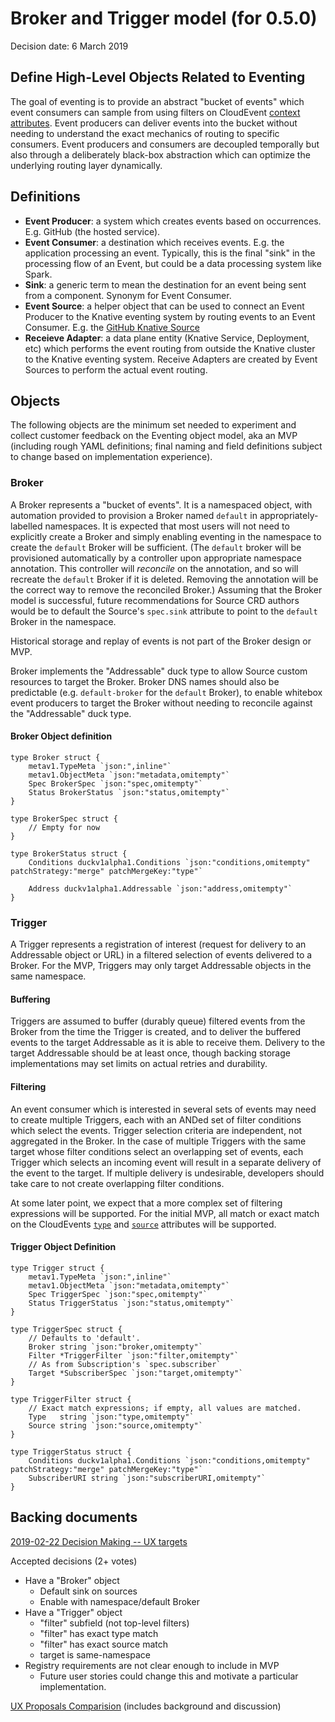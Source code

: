 # Broker and Trigger model (for 0.5.0)

Decision date: 6 March 2019

## Define High-Level Objects Related to Eventing

The goal of eventing is to provide an abstract "bucket of events" which event
consumers can sample from using filters on CloudEvent
[context attributes](https://github.com/cloudevents/spec/blob/master/spec.md#context-attributes).
Event producers can deliver events into the bucket without needing to understand
the exact mechanics of routing to specific consumers. Event producers and
consumers are decoupled temporally but also through a deliberately black-box
abstraction which can optimize the underlying routing layer dynamically.

## Definitions

- **Event Producer**: a system which creates events based on occurrences. E.g.
  GitHub (the hosted service).
- **Event Consumer**: a destination which receives events. E.g. the application
  processing an event. Typically, this is the final "sink" in the processing
  flow of an Event, but could be a data processing system like Spark.
- **Sink**: a generic term to mean the destination for an event being sent from
  a component. Synonym for Event Consumer.
- **Event Source**: a helper object that can be used to connect an Event
  Producer to the Knative eventing system by routing events to an Event
  Consumer. E.g. the
  [GitHub Knative Source](https://github.com/knative/eventing-sources/tree/master/pkg/reconciler/githubsource)
- **Receieve Adapter**: a data plane entity (Knative Service, Deployment, etc)
  which performs the event routing from outside the Knative cluster to the
  Knative eventing system. Receive Adapters are created by Event Sources to
  perform the actual event routing.

## Objects

The following objects are the minimum set needed to experiment and collect
customer feedback on the Eventing object model, aka an MVP (including rough YAML
definitions; final naming and field definitions subject to change based on
implementation experience).

### Broker

A Broker represents a "bucket of events". It is a namespaced object, with
automation provided to provision a Broker named `default` in
appropriately-labelled namespaces. It is expected that most users will not need
to explicitly create a Broker and simply enabling eventing in the namespace to
create the `default` Broker will be sufficient. (The `default` broker will be
provisioned automatically by a controller upon appropriate namespace annotation.
This controller will _reconcile_ on the annotation, and so will recreate the
`default` Broker if it is deleted. Removing the annotation will be the correct
way to remove the reconciled Broker.) Assuming that the Broker model is
successful, future recommendations for Source CRD authors would be to default
the Source's `spec.sink` attribute to point to the `default` Broker in the
namespace.

Historical storage and replay of events is not part of the Broker design or MVP.

Broker implements the "Addressable" duck type to allow Source custom resources
to target the Broker. Broker DNS names should also be predictable (e.g.
`default-broker` for the `default` Broker), to enable whitebox event producers
to target the Broker without needing to reconcile against the "Addressable" duck
type.

#### Broker Object definition

```golang
type Broker struct {
	metav1.TypeMeta `json:",inline"`
	metav1.ObjectMeta `json:"metadata,omitempty"`
	Spec BrokerSpec `json:"spec,omitempty"`
	Status BrokerStatus `json:"status,omitempty"`
}

type BrokerSpec struct {
	// Empty for now
}

type BrokerStatus struct {
	Conditions duckv1alpha1.Conditions `json:"conditions,omitempty" patchStrategy:"merge" patchMergeKey:"type"`

	Address duckv1alpha1.Addressable `json:"address,omitempty"`
}
```

### Trigger

A Trigger represents a registration of interest (request for delivery to an
Addressable object or URL) in a filtered selection of events delivered to a
Broker. For the MVP, Triggers may only target Addressable objects in the same
namespace.

#### Buffering

Triggers are assumed to buffer (durably queue) filtered events from the Broker
from the time the Trigger is created, and to deliver the buffered events to the
target Addressable as it is able to receive them. Delivery to the target
Addressable should be at least once, though backing storage implementations may
set limits on actual retries and durability.

#### Filtering

An event consumer which is interested in several sets of events may need to
create multiple Triggers, each with an ANDed set of filter conditions which
select the events. Trigger selection criteria are independent, not aggregated in
the Broker. In the case of multiple Triggers with the same target whose filter
conditions select an overlapping set of events, each Trigger which selects an
incoming event will result in a separate delivery of the event to the target. If
multiple delivery is undesirable, developers should take care to not create
overlapping filter conditions.

At some later point, we expect that a more complex set of filtering expressions
will be supported. For the initial MVP, all match or exact match on the
CloudEvents
[`type`](https://github.com/cloudevents/spec/blob/master/spec.md#type) and
[`source`](https://github.com/cloudevents/spec/blob/master/spec.md#source)
attributes will be supported.

#### Trigger Object Definition

```golang
type Trigger struct {
	metav1.TypeMeta `json:",inline"`
	metav1.ObjectMeta `json:"metadata,omitempty"`
	Spec TriggerSpec `json:"spec,omitempty"`
	Status TriggerStatus `json:"status,omitempty"`
}

type TriggerSpec struct {
	// Defaults to 'default'.
	Broker string `json:"broker,omitempty"`
	Filter *TriggerFilter `json:"filter,omitempty"`
	// As from Subscription's `spec.subscriber`
	Target *SubscriberSpec `json:"target,omitempty"`
}

type TriggerFilter struct {
	// Exact match expressions; if empty, all values are matched.
	Type   string `json:"type,omitempty"`
	Source string `json:"source,omitempty"`
}

type TriggerStatus struct {
	Conditions duckv1alpha1.Conditions `json:"conditions,omitempty" patchStrategy:"merge" patchMergeKey:"type"`
	SubscriberURI string `json:"subscriberURI,omitempty"`
}
```

## Backing documents

[2019-02-22 Decision Making -- UX targets](https://docs.google.com/spreadsheets/d/16aOhfRnkaGcQIOR5kiumld-GmrgGBIm9fppvAXx3mgc/edit)

Accepted decisions (2+ votes)

- Have a "Broker" object
  - Default sink on sources
  - Enable with namespace/default Broker
- Have a "Trigger" object
  - "filter" subfield (not top-level filters)
  - "filter" has exact type match
  - "filter" has exact source match
  - target is same-namespace
- Registry requirements are not clear enough to include in MVP
  - Future user stories could change this and motivate a particular
    implementation.

[UX Proposals Comparision](https://docs.google.com/document/d/1fRpM4u4mP2fGUBmScKQ9_e77rKz_7xh_Thwxp8QXhUA/edit#)
(includes background and discussion)

